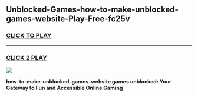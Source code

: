
## Unblocked-Games-how-to-make-unblocked-games-website-Play-Free-fc25v
<h3>
<a href="https://premium76.site?title=how-to-make-unblocked-games-website&ref=15A">CLICK TO PLAY</a></h3>
<hr>

<h3>
<a href="https://premium76.site?title=how-to-make-unblocked-games-website&ref=15A">CLICK 2 PLAY</a>
  
</h3>

<a href="https://premium76.site?title=how-to-make-unblocked-games-website&ref=15A"><img src="https://clearcache.store/games.png"></a>


**how-to-make-unblocked-games-website games unblocked: Your Gateway to Fun and Accessible Online Gaming**
